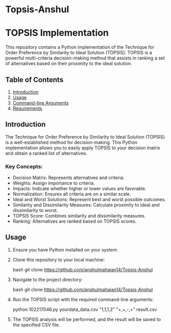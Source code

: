 # Topsis-Anshul
# TOPSIS Implementation

This repository contains a Python implementation of the Technique for Order Preference by Similarity to Ideal Solution (TOPSIS). TOPSIS is a powerful multi-criteria decision-making method that assists in ranking a set of alternatives based on their proximity to the ideal solution.

## Table of Contents

1. [Introduction](#introduction)
2. [Usage](#usage)
3. [Command-line Arguments](#command-line-arguments)
6. [Requirements](#requirements)

## Introduction

The Technique for Order Preference by Similarity to Ideal Solution (TOPSIS) is a well-established method for decision-making. This Python implementation allows you to easily apply TOPSIS to your decision matrix and obtain a ranked list of alternatives.

### Key Concepts:

- Decision Matrix: Represents alternatives and criteria.
- Weights: Assign importance to criteria.
- Impacts: Indicate whether higher or lower values are favorable.
- Normalization: Ensures all criteria are on a similar scale.
- Ideal and Worst Solutions: Represent best and worst possible outcomes.
- Similarity and Dissimilarity Measures: Calculate proximity to ideal and dissimilarity to worst.
- TOPSIS Score: Combines similarity and dissimilarity measures.
- Ranking: Alternatives are ranked based on TOPSIS scores.

## Usage

1. Ensure you have Python installed on your system.

2. Clone this repository to your local machine:

   bash
   git clone https://github.com/anshulmahajan14/Topsis-Anshul

3. Navigate to the project directory:

      bash
   git clone https://github.com/anshulmahajan14/Topsis-Anshul

   
4. Run the TOPSIS script with the required command-line arguments:

   
      python 102217046.py yourdata_data.csv "1,1,1,2" "+,+,-,+" result.csv



5. The TOPSIS analysis will be performed, and the result will be saved to the specified CSV file.
